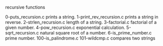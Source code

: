 recursive functions

0-puts_recursion.c prints a string.
1-print_rev_recursion.c prints a string in reverse.
2-strlen_recursion.c length of a string.
3-factorial.c factorial of a given number.
4-pow_recursion.c exponential calculation.
5-sqrt_recursion.c natural square root of a number.
6-is_prime_number.c prime number.
100-is_palindrome.c
101-wildcmp.c compares two strings
